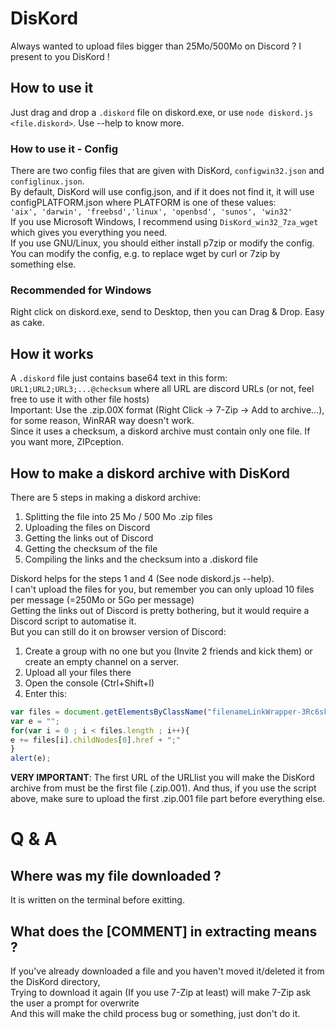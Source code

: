 # DisKord
Always wanted to upload files bigger than 25Mo/500Mo on Discord ? I present to you DisKord !

## How to use it

Just drag and drop a `.diskord` file on diskord.exe, or use `node diskord.js <file.diskord>`. Use --help to know more.  

### How to use it - Config

There are two config files that are given with DisKord, `configwin32.json` and `configlinux.json`.  
By default, DisKord will use config.json, and if it does not find it, it will use configPLATFORM.json where PLATFORM is one of these values:  
`'aix', 'darwin', 'freebsd','linux', 'openbsd', 'sunos', 'win32'`  
If you use Microsoft Windows, I recommend using `DisKord_win32_7za_wget` which gives you everything you need.  
If you use GNU/Linux, you should either install p7zip or modify the config.  
You can modify the config, e.g. to replace wget by curl or 7zip by something else.  

### Recommended for Windows

Right click on diskord.exe, send to Desktop, then you can Drag & Drop. Easy as cake.  

## How it works

A `.diskord` file just contains base64 text in this form:  
`URL1;URL2;URL3;...@checksum` where all URL are discord URLs (or not, feel free to use it with other file hosts)  
Important: Use the .zip.00X format (Right Click -> 7-Zip -> Add to archive...), for some reason, WinRAR way doesn't work.  
Since it uses a checksum, a diskord archive must contain only one file. If you want more, ZIPception.  

## How to make a diskord archive with DisKord

There are 5 steps in making a diskord archive:  
1) Splitting the file into 25 Mo / 500 Mo .zip files
2) Uploading the files on Discord
3) Getting the links out of Discord
4) Getting the checksum of the file
5) Compiling the links and the checksum into a .diskord file

Diskord helps for the steps 1 and 4 (See node diskord.js --help).  
I can't upload the files for you, but remember you can only upload 10 files per message (=250Mo or 5Go per message)  
Getting the links out of Discord is pretty bothering, but it would require a Discord script to automatise it.  
But you can still do it on browser version of Discord:  
  
1) Create a group with no one but you (Invite 2 friends and kick them) or create an empty channel on a server.
2) Upload all your files there
3) Open the console (Ctrl+Shift+I)
4) Enter this:
```javascript
var files = document.getElementsByClassName("filenameLinkWrapper-3Rc6sk");
var e = "";
for(var i = 0 ; i < files.length ; i++){
e += files[i].childNodes[0].href + ";"
}
alert(e);
```

**VERY IMPORTANT**: The first URL of the URLlist you will make the DisKord archive from must be the first file (.zip.001). And thus, if you use the script above, make sure to upload the first .zip.001 file part before everything else.  

# Q & A

## Where was my file downloaded ?

It is written on the terminal before exitting.  

## What does the [COMMENT] in extracting means ?

If you've already downloaded a file and you haven't moved it/deleted it from the DisKord directory,  
Trying to download it again (If you use 7-Zip at least) will make 7-Zip ask the user a prompt for overwrite  
And this will make the child process bug or something, just don't do it.  
